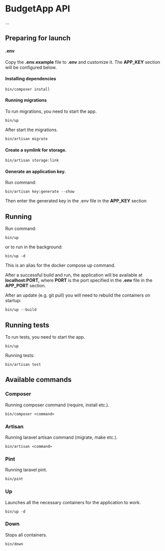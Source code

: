 # BudgetApp API
...

## Preparing for launch
#### .env
Copy the **.env.example** file to **.env** and customize it. The **APP_KEY** section will be configured below.

#### Installing dependencies
```
bin/composer install
```
#### Running migrations
To run migrations, you need to start the app.
```
bin/up
```
After start the migrations.
```
bin/artisan migrate
```
#### Create a symlink for storage.
```
bin/artisan storage:link
```
#### Generate an application key.
Run command:
```
bin/artisan key:generate --show
```
Then enter the generated key in the .env file in the **APP_KEY** section
## Running
Run command:
```
bin/up
```
or to run in the background:
```
bin/up -d
```
This is an alias for the docker compose up command.

After a successful build and run, the application will be available at **localhost:PORT,** where **PORT** is the port specified in the **.env** file in the **APP_PORT** section.

After an update (e.g. git pull) you will need to rebuild the containers on startup:
```
bin/up --build
```
## Running tests
To run tests, you need to start the app.
```
bin/up
```
Running tests:
```
bin/artisan test
```

## Available commands
### Composer
Running composer command (require, install etc.).

```
bin/composer <command>
```
### Artisan
Running laravel artisan command (migrate, make etc.).

```
bin/artisan <command>
```
### Pint
Running laravel pint.

```
bin/pint
```
### Up
Launches all the necessary containers for the application to work.

```
bin/up -d
```
### Down
Stops all containers.

```
bin/down
```